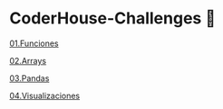 # CoderHouse-Challenges :100:

[01.Funciones](https://github.com/Dotto-Luis/CoderHouse-Challenges/blob/main/Funciones_Dotto.ipynb)

[02.Arrays](https://github.com/Dotto-Luis/CoderHouse-Challenges/blob/main/Arrays_Dotto.ipynb)

[03.Pandas](https://github.com/Dotto-Luis/CoderHouse-Challenges/blob/main/Pandas_Dotto.ipynb)

[04.Visualizaciones](https://github.com/Dotto-Luis/CoderHouse-Challenges/blob/main/Visualizaciones_Dotto.ipynb)

